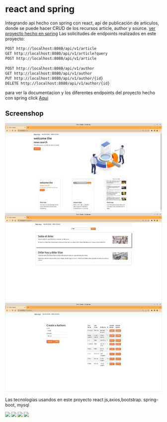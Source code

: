 # react and spring

Integrando api hecho con spring con react, api de publicación de articulos, donde se puede hacer CRUD de los recursos article, author y source.
 [ver proyecto hecho en spring](https://github.com/santy-ramirez/news)
Las solicitudes de endpoints realizados en este proyecto:




~~~
POST http://localhost:8080/api/v1/article
GET http://localhost:8080/api/v1/article?query
POST http://localhost:8080/api/v1/article

POST http://localhost:8080/api/v1/author
GET http://localhost:8080/api/v1/author
PUT http://localhost:8080/api/v1/author/{id}
DELETE http://localhost:8080/api/v1/author/{id}
~~~

para ver la documentacion y los diferentes endpoints del proyecto hecho con spring click [Aqui](https://documenter.getpostman.com/view/21526249/VUjQkjKG)
## Screenshop 

![](./src/assets/captura.png)
![](./src/assets/captura2.png)
![](./src/assets/captura5.png)





Las tecnologias usandos en este proyecto react js,axios,bootstrap.
spring-boot, mysql

![](https://img.shields.io/badge/-spring-yellow?logo=spring)
![](https://img.shields.io/badge/mysql-gren?logo=mysql)
![](https://img.shields.io/badge/react-black?logo=react)
![](https://img.shields.io/badge/bootstrap-black?logo=bootstrap)
